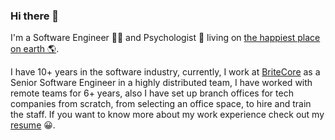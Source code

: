 ### Hi there 👋

 I'm a Software Engineer 👨‍💻 and Psychologist 🧠 living on [the happiest place on earth 🌎](https://www.youtube.com/watch?v=3SzOUvB1WSg).

I have 10+ years in the software industry, currently, I work at [BriteCore](https://www.britecore.com/) as a Senior Software Engineer in a highly distributed team, I have worked with remote teams for 6+ years, also I have set up branch offices for tech companies from scratch, from selecting an office space, to hire and train the staff. If you want to know more about my work experience check out my [resume](http://omaribannez.com/static/assets/resume.pdf) 😀. 
